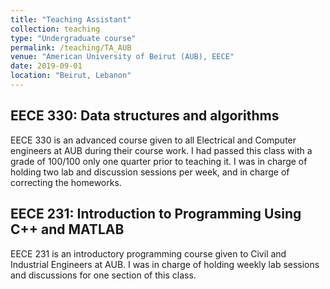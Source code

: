 ```yaml
---
title: "Teaching Assistant"
collection: teaching
type: "Undergraduate course"
permalink: /teaching/TA_AUB
venue: "American University of Beirut (AUB), EECE"
date: 2019-09-01
location: "Beirut, Lebanon"
---
```


EECE 330: Data structures and algorithms
---
EECE 330 is an advanced course given to all Electrical and Computer engineers at AUB during their course work. I had passed this class with a grade of 100/100 only one quarter prior to teaching it. I was in charge of holding two lab and discussion sessions per week, and in charge of correcting the homeworks.


EECE 231: Introduction to Programming Using C++ and MATLAB 
---
EECE 231 is an introductory programming course given to Civil and Industrial Engineers at AUB. I was in charge of holding weekly lab sessions and discussions for one section of this class.